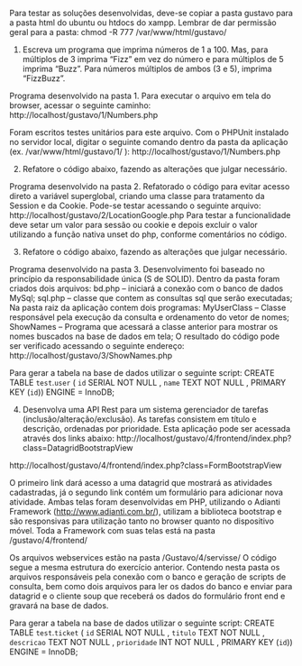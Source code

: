 Para testar as soluções desenvolvidas, deve-se copiar a pasta gustavo para a pasta html do ubuntu ou htdocs do xampp. Lembrar de dar permissão geral para a pasta:
chmod -R 777 /var/www/html/gustavo/

1. Escreva um programa que imprima números de 1 a 100. Mas, para múltiplos de 3 imprima
“Fizz” em vez do número e para múltiplos de 5 imprima “Buzz”. Para números múltiplos
de ambos (3 e 5), imprima “FizzBuzz”.

Programa desenvolvido na pasta 1.
Para executar o arquivo em tela do browser, acessar o seguinte caminho:
http://localhost/gustavo/1/Numbers.php

Foram escritos testes unitários para este arquivo. Com o PHPUnit instalado no servidor local, digitar o seguinte comando dentro da pasta da aplicação (ex. /var/www/html/gustavo/1/ ):
http://localhost/gustavo/1/Numbers.php

2. Refatore o código abaixo, fazendo as alterações que julgar necessário.

Programa desenvolvido na pasta 2.
Refatorado o código para evitar acesso direto a variável superglobal, criando uma classe para tratamento da Session e da Cookie.
Pode-se testar acessando o seguinte arquivo:
http://localhost/gustavo/2/LocationGoogle.php
Para testar a funcionalidade deve setar um valor para sessão ou cookie e depois excluir o valor utilizando a função nativa unset do php, conforme comentários no código.

3. Refatore o código abaixo, fazendo as alterações que julgar necessário.

Programa desenvolvido na pasta 3.
Desenvolvimento foi baseado no princípio da responsabilidade única (S de SOLID).
Dentro da pasta foram criados dois arquivos:
bd.php  – iniciará a conexão com o banco de dados MySql;
sql.php – classe que contem as consultas sql que serão executadas;
Na pasta raiz da aplicação contem dois programas:
MyUserClass – Classe responsável pela execução da consulta e ordenamento do vetor de nomes;
ShowNames  – Programa que acessará a classe anterior para mostrar os nomes buscados na base 		 de dados em tela;
O resultado do código pode ser verificado acessando o seguinte endereço:
http://localhost/gustavo/3/ShowNames.php

Para gerar a tabela na base de dados utilizar o seguinte script:
CREATE TABLE `test`.`user` ( `id` SERIAL NOT NULL , `name` TEXT NOT NULL , PRIMARY KEY (`id`)) ENGINE = InnoDB;

4. Desenvolva uma API Rest para um sistema gerenciador de tarefas (inclusão/alteração/exclusão). As tarefas consistem em título e descrição, ordenadas por prioridade.
Esta aplicação pode ser acessada através dos links abaixo:
http://localhost/gustavo/4/frontend/index.php?class=DatagridBootstrapView

http://localhost/gustavo/4/frontend/index.php?class=FormBootstrapView

O primeiro link dará acesso a uma datagrid que mostrará as atividades cadastradas, já o segundo link contém um formulário para adicionar nova atividade.
Ambas telas foram desenvolvidas em PHP, utilizando o Adianti Framework (http://www.adianti.com.br/), utilizam a biblioteca bootstrap e são responsivas para utilização tanto no browser quanto no dispositivo móvel.
Toda a Framework com suas telas está na pasta /gustavo/4/frontend/

Os arquivos webservices estão na pasta /Gustavo/4/servisse/
O código segue a mesma estrutura do exercício anterior. Contendo nesta pasta os arquivos responsáveis pela conexão com o banco e geração de scripts de consulta, bem como dois arquivos para ler os dados do banco e enviar para datagrid e o cliente soup que receberá os dados do formulário front end e gravará na base de dados.

Para gerar a tabela na base de dados utilizar o seguinte script:
CREATE TABLE `test`.`ticket` ( `id` SERIAL NOT NULL , `titulo` TEXT NOT NULL , `descricao` TEXT NOT NULL , `prioridade` INT NOT NULL , PRIMARY KEY (`id`)) ENGINE = InnoDB;

